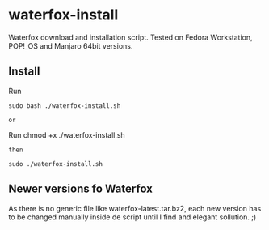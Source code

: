 # waterfox-install
Waterfox download and installation script.
Tested on Fedora Workstation, POP!_OS and Manjaro 64bit versions.

## Install


Run

    sudo bash ./waterfox-install.sh

    or

Run
    chmod +x ./waterfox-install.sh

    then

    sudo ./waterfox-install.sh


## Newer versions fo Waterfox

As there is no generic file like waterfox-latest.tar.bz2, each new version has to be changed manually inside de script until I find and elegant sollution. ;)
